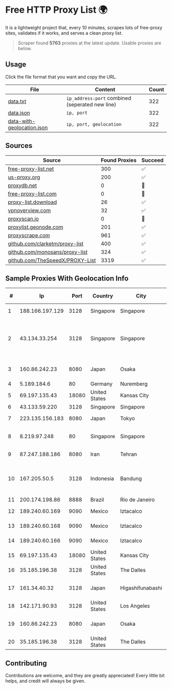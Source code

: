 
# Free HTTP Proxy List 🌍

It is a lightweight project that, every 10 minutes, scrapes lots of free-proxy sites, validates if it works, and serves a clean proxy list.


> Scraper found **5763** proxies at the latest update. Usable proxies are below.

## Usage

Click the file format that you want and copy the URL.


|File|Content|Count|
|----|-------|-----|
|[data.txt](https://raw.githubusercontent.com/themiralay/Proxy-List-World/master/data.txt)|`ip_address:port` combined (seperated new line)|322|
|[data.json](https://raw.githubusercontent.com/themiralay/Proxy-List-World/master/data.json)|`ip, port`|322|
|[data-with-geolocation.json](https://raw.githubusercontent.com/themiralay/Proxy-List-World/master/data-with-geolocation.json)|`ip, port, geolocation`|322|

## Sources

|Source|Found Proxies|Succeed|
|------|-------------|-------|
|[free-proxy-list.net](https://free-proxy-list.net)|300|✅|
|[us-proxy.org](https://www.us-proxy.org)|200|✅|
|[proxydb.net](http://proxydb.net)|0|🚫|
|[free-proxy-list.com](https://free-proxy-list.com/?page=&port=&type%5B%5D=http&type%5B%5D=https&up_time=0&search=Search)|0|🚫|
|[proxy-list.download](https://www.proxy-list.download/HTTP)|26|✅|
|[vpnoverview.com](https://vpnoverview.com/privacy/anonymous-browsing/free-proxy-servers)|32|✅|
|[proxyscan.io](https://www.proxyscan.io)|0|🚫|
|[proxylist.geonode.com](https://proxylist.geonode.com/api/proxy-list?limit=300&page=1&sort_by=lastChecked&sort_type=desc&protocols=http,https)|201|✅|
|[proxyscrape.com](https://api.proxyscrape.com/v2/?request=displayproxies&protocol=http&timeout=10000&country=all&ssl=all&anonymity=all)|961|✅|
|[github.com/clarketm/proxy-list](https://raw.githubusercontent.com/clarketm/proxy-list/master/proxy-list-raw.txt)|400|✅|
|[github.com/monosans/proxy-list](https://raw.githubusercontent.com/monosans/proxy-list/main/proxies/http.txt)|324|✅|
|[github.com/TheSpeedX/PROXY-List](https://raw.githubusercontent.com/TheSpeedX/PROXY-List/master/http.txt)|3319|✅|


## Sample Proxies With Geolocation Info

|#|Ip|Port|Country|City|Internet Service Provider|
|-|--|----|-------|----|-------------------------|
|1|188.166.197.129|3128|Singapore|Singapore|DigitalOcean, LLC|
|2|43.134.33.254|3128|Singapore|Singapore|Shenzhen Tencent Computer Systems Company Limited|
|3|160.86.242.23|8080|Japan|Osaka|Sony Network Communications Inc|
|4|5.189.184.6|80|Germany|Nuremberg|Contabo GmbH|
|5|69.197.135.43|18080|United States|Kansas City|WholeSale Internet|
|6|43.133.59.220|3128|Singapore|Singapore|Aceville Pte.ltd|
|7|223.135.156.183|8080|Japan|Tokyo|So-net Corporation|
|8|8.219.97.248|80|Singapore|Singapore|Alibaba (US) Technology Co., Ltd.|
|9|87.247.188.186|8080|Iran|Tehran|Sotoon Cloud Infrastracuture|
|10|167.205.50.5|3128|Indonesia|Bandung|Institut Teknologi Bandung Jl. Ganesha 10 Bandung 40132 INDONESIA|
|11|200.174.198.86|8888|Brazil|Rio de Janeiro|Claro S.A|
|12|189.240.60.169|9090|Mexico|Iztacalco|Uninet S.A. de C.V.|
|13|189.240.60.168|9090|Mexico|Iztacalco|Uninet S.A. de C.V.|
|14|189.240.60.166|9090|Mexico|Iztacalco|Uninet S.A. de C.V.|
|15|69.197.135.43|18080|United States|Kansas City|WholeSale Internet|
|16|35.185.196.38|3128|United States|The Dalles|Google LLC|
|17|161.34.40.32|3128|Japan|Higashifunabashi|NTT PC Communications, Inc.|
|18|142.171.90.93|3128|United States|Los Angeles|Multacom Corporation|
|19|160.86.242.23|8080|Japan|Osaka|Sony Network Communications Inc|
|20|35.185.196.38|3128|United States|The Dalles|Google LLC|



## Contributing

Contributions are welcome, and they are greatly appreciated! Every
little bit helps, and credit will always be given.

